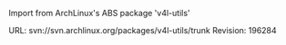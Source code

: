 Import from ArchLinux's ABS package 'v4l-utils'

URL: svn://svn.archlinux.org/packages/v4l-utils/trunk
Revision: 196284

